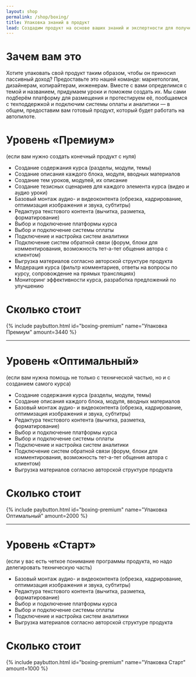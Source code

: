 ```yaml
---
layout: shop
permalink: /shop/boxing/
title: Упаковка знаний в продукт
lead: Создадим продукт на основе ваших знаний и экспертности для получения постоянного пассивного дохода
---
```


# **Зачем вам это**

Хотите упаковать свой продукт таким образом, чтобы он приносил пассивный доход? Предоставьте это нашей команде: маркетологам, дизайнерам, копирайтерам, инженерам. Вместе с вами определимся с темой и названием, придумаем уроки и поможем создать их. Мы сами подберём платформу для размещения и протестируем её, пообщаемся с техподдержкой и подключим системы оплаты и аналитики — в общем, предоставим вам готовый продукт, который будет работать на автопилоте.

# **Уровень «Премиум»**

(если вам нужно создать конечный продукт с нуля)

- Создание содержания курса (разделы, модули, темы)
- Создание описания каждого блока, модуля, вводных материалов
- Создание тем уроков, модулей, их описание
- Создание тезисных сценариев для каждого элемента курса (видео и аудио уроки)
- Базовый монтаж аудио- и видеоконтента (обрезка, кадрирование, оптимизация изображения и звука, субтитры)
- Редактура текстового контента (вычитка, разметка, форматирование)
- Выбор и подключение платформы курса
- Выбор и подключение системы оплаты
- Подключение и настройка систем аналитики
- Подключение систем обратной связи (форум, блоки для комментирования, возможность тет-а-тет общения автора с клиентом)
- Выгрузка материалов согласно авторской структуре продукта
- Модерация курса (фильтр комментариев, ответы на вопросы по курсу, сопровождение на прямых трансляциях)
- Мониторинг эффективности курса, разработка предложений по улучшению

# **Сколько стоит**

{% include paybutton.html id="boxing-premium" name="Упаковка Премиум" amount=3440 %}

---

# **Уровень «Оптимальный»**

(если вам нужна помощь не только с технической частью, но и с созданием самого курса)

- Создание содержания курса (разделы, модули, темы)
- Создание описания каждого блока, модуля, вводных материалов
- Базовый монтаж аудио- и видеоконтента (обрезка, кадрирование, оптимизация изображения и звука, субтитры)
- Редактура текстового контента (вычитка, разметка, форматирование)
- Выбор и подключение платформы курса
- Выбор и подключение системы оплаты
- Подключение и настройка систем аналитики
- Подключение систем обратной связи (форум, блоки для комментирования, возможность тет-а-тет общения автора с клиентом)
- Выгрузка материалов согласно авторской структуре продукта

# **Сколько стоит**

{% include paybutton.html id="boxing-premium" name="Упаковка Оптимальный" amount=2000 %}

---

# **Уровень «Старт»**

(если у вас есть четкое понимание программы продукта, но надо делегировать техническую часть)

- Базовый монтаж аудио- и видеоконтента (обрезка, кадрирование, оптимизация изображения и звука, субтитры)
- Редактура текстового контента (вычитка, разметка, форматирование)
- Выбор и подключение платформы курса
- Выбор и подключение системы оплаты
- Подключение и настройка систем аналитики
- Выгрузка материалов согласно авторской структуре продукта

# **Сколько стоит**

{% include paybutton.html id="boxing-premium" name="Упаковка Старт" amount=1000 %}
